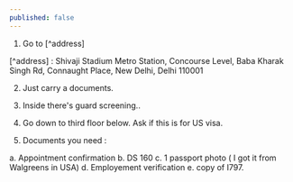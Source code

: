 ```yaml
---
published: false
---
```


1. Go to [^address]

[^address] : Shivaji Stadium Metro Station, Concourse Level, Baba Kharak Singh Rd, Connaught Place, New Delhi, Delhi 110001

2. Just carry a documents.

3. Inside there's guard screening.. 

4. Go down to third floor below. Ask if this is for US visa. 

5. Documents you need : 

a. Appointment confirmation
b. DS 160
c. 1 passport photo ( I got it from Walgreens in USA)
d. Employement verification 
e. copy of I797.


